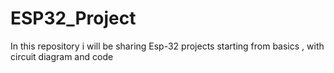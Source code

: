 # ESP32_Project
In this repository i will be sharing Esp-32 projects starting from basics , with circuit diagram and code
